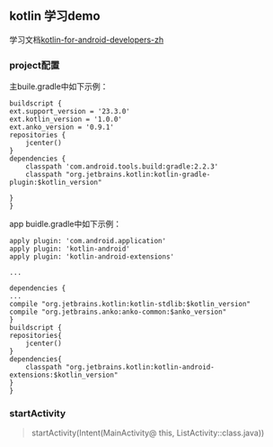 ## kotlin 学习demo

学习文档[kotlin-for-android-developers-zh](https://github.com/wangjiegulu/kotlin-for-android-developers-zh/)

### project配置

主buile.gradle中如下示例：

    buildscript {
    ext.support_version = '23.3.0'
    ext.kotlin_version = '1.0.0'
    ext.anko_version = '0.9.1'
    repositories {
        jcenter()
    }
    dependencies {
        classpath 'com.android.tools.build:gradle:2.2.3'
        classpath "org.jetbrains.kotlin:kotlin-gradle-plugin:$kotlin_version"

    }
	}


app buidle.gradle中如下示例：

    apply plugin: 'com.android.application'
	apply plugin: 'kotlin-android'
	apply plugin: 'kotlin-android-extensions'

	...

	dependencies {
	...
    compile "org.jetbrains.kotlin:kotlin-stdlib:$kotlin_version"
    compile "org.jetbrains.anko:anko-common:$anko_version"
	}
	buildscript {
    repositories{
        jcenter()
    }
    dependencies{
        classpath "org.jetbrains.kotlin:kotlin-android-extensions:$kotlin_version"
    }
	}

### startActivity

> startActivity(Intent(MainActivity@ this, ListActivity::class.java))